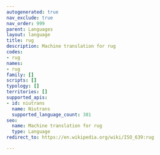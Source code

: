 ```yaml
---
autogenerated: true
nav_exclude: true
nav_order: 999
parent: Languages
layout: language
title: rug
description: Machine translation for rug
codes:
- rug
names:
- rug
family: []
scripts: []
typology: []
territories: []
supported_apis:
- id: niutrans
  name: Niutrans
  supported_language_count: 381
seo:
  name: Machine translation for rug
  type: Language
redirect_to: https://en.wikipedia.org/wiki/ISO_639:rug

---
```


